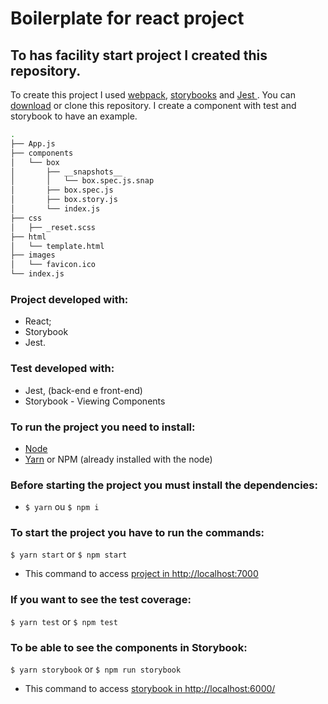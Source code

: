 # Boilerplate for react project
## To has facility start project I created this repository.
To create this project I used  [webpack](https://webpack.js.org/), [storybooks](https://github.com/storybooks/storybook) and  [Jest ](https://facebook.github.io/jest/).
You can [download](https://github.com/nathpaiva/react-boilerplate/archive/master.zip]) or clone this repository.
I create a component with test and storybook to have an example.

```bash
.
├── App.js
├── components
│   └── box
│       ├── __snapshots__
│       │   └── box.spec.js.snap
│       ├── box.spec.js
│       ├── box.story.js
│       └── index.js
├── css
│   ├── _reset.scss
├── html
│   └── template.html
├── images
│   └── favicon.ico
└── index.js
```

### Project developed with:
* React;
* Storybook
* Jest.

### Test developed with:
* Jest, (back-end e front-end)
* Storybook - Viewing Components

### To run the project you need to install:
* [Node](https://nodejs.org/en/download/)
* [Yarn](https://yarnpkg.com/lang/en/docs/install/) or NPM (already installed with the node)

### Before starting the project you must install the dependencies:
* `$ yarn` ou `$ npm i`

### To start the project you have to run the commands:
`$ yarn start` or `$ npm start`
* This command to access [project in http://localhost:7000](http://localhost:7000)

### If you want to see the test coverage:
`$ yarn test` or `$ npm test`

### To be able to see the components in Storybook:
`$ yarn storybook` or `$ npm run storybook`
* This command to access [storybook in http://localhost:6000/](http://localhost:6006/)
